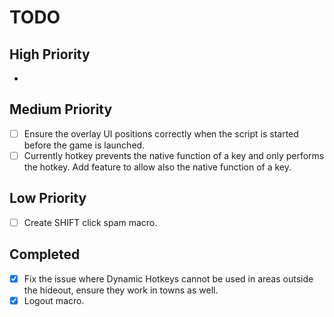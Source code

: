 # TODO

## High Priority
-

## Medium Priority
- [ ] Ensure the overlay UI positions correctly when the script is started before the game is launched.
- [ ] Currently hotkey prevents the native function of a key and only performs the hotkey. Add feature to allow also the native function of a key.

## Low Priority
- [ ] Create SHIFT click spam macro.

## Completed
- [x] Fix the issue where Dynamic Hotkeys cannot be used in areas outside the hideout, ensure they work in towns as well.
- [x] Logout macro.